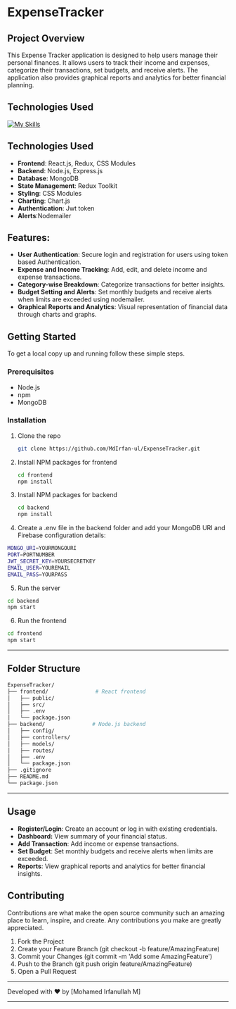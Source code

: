 # ExpenseTracker

## Project Overview
This Expense Tracker application is designed to help users manage their personal finances. It allows users to track their income and expenses, categorize their transactions, set budgets, and receive alerts. The application also provides graphical reports and analytics for better financial planning.

## Technologies Used

[![My Skills](https://skillicons.dev/icons?i=js,html,css,react,redux,nodejs,express,mongodb,postman,git,github)](https://skillicons.dev)


## Technologies Used
- **Frontend**: React.js, Redux, CSS Modules
- **Backend**: Node.js, Express.js
- **Database**: MongoDB
- **State Management**: Redux Toolkit
- **Styling**: CSS Modules
- **Charting**: Chart.js
- **Authentication**: Jwt token
- **Alerts**:Nodemailer

## Features:

- **User Authentication**: Secure login and registration for users using token based Authentication.
- **Expense and Income Tracking**: Add, edit, and delete income and expense transactions.
- **Category-wise Breakdown**: Categorize transactions for better insights.
- **Budget Setting and Alerts**: Set monthly budgets and receive alerts when limits are exceeded using nodemailer.
- **Graphical Reports and Analytics**: Visual representation of financial data through charts and graphs.

## Getting Started
To get a local copy up and running follow these simple steps.

### Prerequisites
- Node.js
- npm
- MongoDB

### Installation
1. Clone the repo
   ```sh
   git clone https://github.com/MdIrfan-ul/ExpenseTracker.git
   ```
2. Install NPM packages for frontend
    ```sh
    cd frontend
    npm install
    ```
3. Install NPM packages for backend
    ```sh
    cd backend
    npm install
    ```
4. Create a .env file in the backend folder and add your MongoDB URI and Firebase configuration details:

```sh
MONGO_URI=YOURMONGOURI
PORT=PORTNUMBER
JWT_SECRET_KEY=YOURSECRETKEY
EMAIL_USER=YOUREMAIL
EMAIL_PASS=YOURPASS
```
5. Run the server
```sh
cd backend
npm start
```
6. Run the frontend
```sh
cd frontend
npm start
```
___
## Folder Structure
```sh
ExpenseTracker/
├── frontend/               # React frontend
│   ├── public/
│   ├── src/
│   ├── .env
│   └── package.json
├── backend/               # Node.js backend
│   ├── config/
│   ├── controllers/
│   ├── models/
│   ├── routes/
│   ├── .env
│   └── package.json
├── .gitignore
├── README.md
└── package.json
```
___

## Usage

- **Register/Login**: Create an account or log in with existing credentials.
- **Dashboard:** View summary of your financial status.
- **Add Transaction**: Add income or expense transactions.
- **Set Budget**: Set monthly budgets and receive alerts when limits are exceeded.
- **Reports**: View graphical reports and analytics for better financial insights.

## Contributing

Contributions are what make the open source community such an amazing place to learn, inspire, and create. Any contributions you make are greatly appreciated.

1. Fork the Project
2. Create your Feature Branch (git checkout -b feature/AmazingFeature)
3. Commit your Changes (git commit -m 'Add some AmazingFeature')
4. Push to the Branch (git push origin feature/AmazingFeature)
5. Open a Pull Request

___

Developed with ❤️ by [Mohamed Irfanullah M]

___
